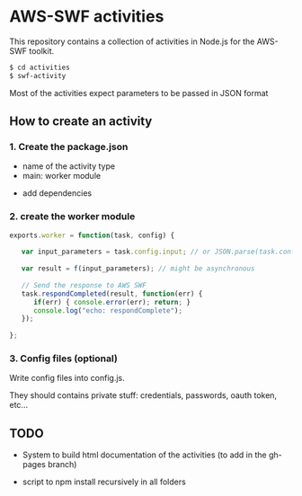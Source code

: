 # AWS-SWF activities

This repository contains a collection of activities in Node.js for the AWS-SWF toolkit.

````sh
$ cd activities
$ swf-activity
````

Most of the activities expect parameters to be passed in JSON format


## How to create an activity


### 1. Create the package.json

 * name of the activity type
 * main: worker module

+ add dependencies

### 2. create the worker module

````javascript
exports.worker = function(task, config) {
   
   var input_parameters = task.config.input; // or JSON.parse(task.config.input)
   
   var result = f(input_parameters); // might be asynchronous
   
   // Send the response to AWS SWF
   task.respondCompleted(result, function(err) {
      if(err) { console.error(err); return; }
      console.log("echo: respondComplete");
   });
   
};
````

### 3. Config files (optional)

Write config files into config.js.

They should contains private stuff: credentials, passwords, oauth token, etc...

## TODO

 * System to build html documentation of the activities (to add in the gh-pages branch)
 
 * script to npm install recursively in all folders
 
 
